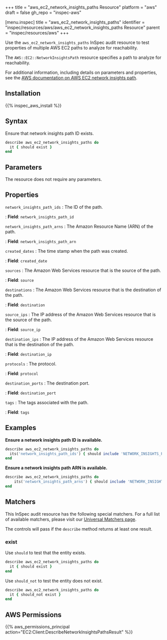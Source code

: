 +++
title = "aws_ec2_network_insights_paths Resource"
platform = "aws"
draft = false
gh_repo = "inspec-aws"

[menu.inspec]
title = "aws_ec2_network_insights_paths"
identifier = "inspec/resources/aws/aws_ec2_network_insights_paths Resource"
parent = "inspec/resources/aws"
+++

Use the `aws_ec2_network_insights_paths` InSpec audit resource to test properties of multiple AWS EC2 paths to analyze for reachability.

The `AWS::EC2::NetworkInsightsPath` resource specifies a path to analyze for reachability.

For additional information, including details on parameters and properties, see the [AWS documentation on AWS EC2 network insights path](https://docs.aws.amazon.com/AWSCloudFormation/latest/UserGuide/aws-resource-ec2-networkinsightspath.html).

## Installation

{{% inspec_aws_install %}}

## Syntax

Ensure that network insights path ID exists.

```ruby
describe aws_ec2_network_insights_paths do
  it { should exist }
end
```

## Parameters

The resource does not require any parameters.

## Properties

`network_insights_path_ids`
: The ID of the path.

: **Field**: `network_insights_path_id`

`network_insights_path_arns`
: The Amazon Resource Name (ARN) of the path.

: **Field**: `network_insights_path_arn`

`created_dates`
: The time stamp when the path was created.

: **Field**: `created_date`

`sources`
: The Amazon Web Services resource that is the source of the path.

: **Field**: `source`

`destinations`
: The Amazon Web Services resource that is the destination of the path.

: **Field**: `destination`

`source_ips`
: The IP address of the Amazon Web Services resource that is the source of the path.

: **Field**: `source_ip`

`destination_ips`
: The IP address of the Amazon Web Services resource that is the destination of the path.

: **Field**: `destination_ip`

`protocols`
: The protocol.

: **Field**: `protocol`

`destination_ports`
: The destination port.

: **Field**: `destination_port`

`tags`
: The tags associated with the path.

: **Field**: `tags`

## Examples

**Ensure a network insights path ID is available.**

```ruby
describe aws_ec2_network_insights_paths do
  its('network_insights_path_ids') { should include 'NETWORK_INSIGHTS_PATH_ID' }
end
```

**Ensure a network insights path ARN is available.**

```ruby
describe aws_ec2_network_insights_paths do
    its('network_insights_path_arns') { should include 'NETWORK_INSIGHTS_PATH_ARN' }
end
```

## Matchers

This InSpec audit resource has the following special matchers. For a full list of available matchers, please visit our [Universal Matchers page](https://www.inspec.io/docs/reference/matchers/).

The controls will pass if the `describe` method returns at least one result.

### exist

Use `should` to test that the entity exists.

```ruby
describe aws_ec2_network_insights_paths do
  it { should exist }
end
```

Use `should_not` to test the entity does not exist.

```ruby
describe aws_ec2_network_insights_paths do
  it { should_not exist }
end
```

## AWS Permissions

{{% aws_permissions_principal action="EC2:Client:DescribeNetworkInsightsPathsResult" %}}
